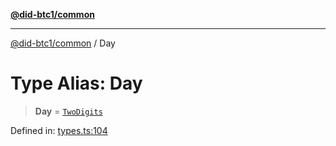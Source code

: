 [**@did-btc1/common**](../README.md)

***

[@did-btc1/common](../globals.md) / Day

# Type Alias: Day

> **Day** = [`TwoDigits`](TwoDigits.md)

Defined in: [types.ts:104](https://github.com/dcdpr/did-btc1-js/blob/751aedd75738c26882a2149e644ae32b9e424707/packages/common/src/types.ts#L104)
